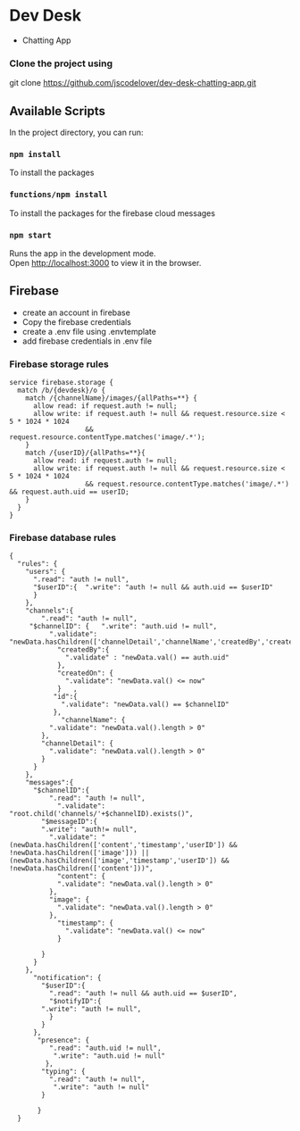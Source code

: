 # Dev Desk

- Chatting App

### Clone the project using

git clone https://github.com/jscodelover/dev-desk-chatting-app.git

## Available Scripts

In the project directory, you can run:

### `npm install`

To install the packages

### `functions/npm install`

To install the packages for the firebase cloud messages

### `npm start`

Runs the app in the development mode.<br>
Open [http://localhost:3000](http://localhost:3000) to view it in the browser.

## Firebase

- create an account in firebase
- Copy the firebase credentials
- create a .env file using .envtemplate
- add firebase credentials in .env file

### Firebase storage rules

```
service firebase.storage {
  match /b/{devdesk}/o {
    match /{channelName}/images/{allPaths=**} {
      allow read: if request.auth != null;
      allow write: if request.auth != null && request.resource.size < 5 * 1024 * 1024
                   && request.resource.contentType.matches('image/.*');
    }
    match /{userID}/{allPaths=**}{
      allow read: if request.auth != null;
      allow write: if request.auth != null && request.resource.size < 5 * 1024 * 1024
                   && request.resource.contentType.matches('image/.*') && request.auth.uid == userID;
    }
  }
}
```

### Firebase database rules

```
{
  "rules": {
    "users": {
      ".read": "auth != null",
      "$userID":{  ".write": "auth != null && auth.uid == $userID"
      }
    },
    "channels":{
        ".read": "auth != null",
     "$channelID": {   ".write": "auth.uid != null",
          ".validate": "newData.hasChildren(['channelDetail','channelName','createdBy','createdOn','id'])",
            "createdBy":{
              ".validate" : "newData.val() == auth.uid"
            },
            "createdOn": {
              ".validate": "newData.val() <= now"
            }   ,
           "id":{
             ".validate": "newData.val() == $channelID"
           },
             "channelName": {
          ".validate": "newData.val().length > 0"
        },
        "channelDetail": {
          ".validate": "newData.val().length > 0"
        }
      }
    },  
    "messages":{
      "$channelID":{
          ".read": "auth != null",
            ".validate": "root.child('channels/'+$channelID).exists()",
        "$messageID":{
        ".write": "auth!= null",
          ".validate": "(newData.hasChildren(['content','timestamp','userID']) && !newData.hasChildren(['image'])) || (newData.hasChildren(['image','timestamp','userID']) && !newData.hasChildren(['content']))",
            "content": {
            ".validate": "newData.val().length > 0"
          },
          "image": {
            ".validate": "newData.val().length > 0"
          },
            "timestamp": {
              ".validate": "newData.val() <= now"
            } 
            
        }
      }
    },
      "notification": {
        "$userID":{
          ".read": "auth != null && auth.uid == $userID",
          "$notifyID":{
        ".write": "auth != null",
          }
        }
      },
       "presence": {
          ".read": "auth.uid != null",
           ".write": "auth.uid != null" 
         },
        "typing": {
          ".read": "auth != null",
           ".write": "auth != null" 
        }   
           
       } 
  }

```
